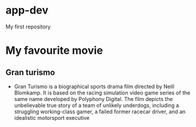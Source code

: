 # app-dev
My first repository

# My favourite movie
## Gran turismo
- Gran Turismo is a biographical sports drama film directed by Neill Blomkamp. It is based on the racing simulation video game series of the same name developed by Polyphony Digital. The film depicts the unbelievable true story of a team of unlikely underdogs, including a struggling working-class gamer, a failed former racecar driver, and an idealistic motorsport executive
